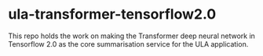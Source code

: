 # ula-transformer-tensorflow2.0
This repo holds the work on making the Transformer deep neural network in Tensorflow 2.0 as the core summarisation service for the ULA application.
